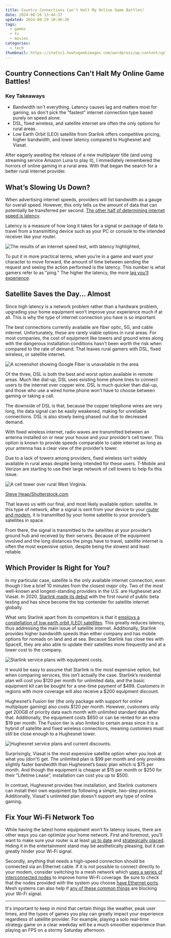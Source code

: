 ```yaml
---
title: Country Connections Can't Halt My Online Game Battles!
date: 2024-08-26 13:44:37
updated: 2024-08-29 10:46:26
tags:
  - games
  - tv
  - movies
categories:
  - tech
thumbnail: https://static1.howtogeekimages.com/wordpress/wp-content/uploads/2024/07/a-laptop-on-a-farm-two-video-game-controllers-and-a-connection-signal-icon.jpg
---
```


## Country Connections Can't Halt My Online Game Battles!

### Key Takeaways

* Bandwidth isn't everything. Latency causes lag and matters most for gaming, so don't pick the "fastest" internet connection type based purely on speed alone.
* DSL, fixed wireless, and satellite internet are often the only options for rural areas.
* Low Earth Orbit (LEO) satellite from Starlink offers competitive pricing, higher bandwidth, and lower latency compared to Hughesnet and Viasat.

 After eagerly awaiting the release of a new multiplayer title (and using streaming service Amazon Luna to play it), I immediately remembered the horrors of online gaming in a rural area. With that began the search for a better rural internet provider.

##  What’s Slowing Us Down?

 When advertising internet speeds, providers will list bandwidth as a gauge for overall speed. However, this only tells us the amount of data that can potentially be transferred per second. [The other half of determining internet speed is latency](https://instagram-videos.techidaily.com/updated-in-2024-crafting-cinematic-magic-essential-tips-for-creating-stunning-slow-motion-media-on-instagram/).

 Latency is a measure of how long it takes for a signal or package of data to travel from a transmitting device such as your PC or console to the intended receiver like your router.

![The results of an internet speed test, with latency highlighted,](https://static1.howtogeekimages.com/wordpress/wp-content/uploads/2024/02/cloudflare_result.jpg) 

 To put it in more practical terms, when you’re in a game and want your character to move forward, the amount of time between sending the request and seeing the action performed is the latency. This number is what gamers refer to as "ping." The higher the latency, the more [lag you’ll experience](https://screen-sharing-recording.techidaily.com/in-2024-how-to-record-hulu-on-all-platforms-winmacmobile/).

##  Satellite Saves the Day... Almost

 Since high latency is a network problem rather than a hardware problem, upgrading your home equipment won’t improve your experience much if at all. This is why the type of internet connection you have is so important.

 The best connections currently available are fiber optic, 5G, and cable internet. Unfortunately, these are rarely viable options in rural areas. For most companies, the cost of equipment like towers and ground wires along with the dangerous installation conditions hasn't been worth the risk when compared to the rate of demand. That leaves rural gamers with DSL, fixed wireless, or satellite internet.

![A screenshot showing Google Fiber is unavailable in the area](https://static1.howtogeekimages.com/wordpress/wp-content/uploads/2024/07/screenshot-2024-07-10-095123.png) 

 Of the three, DSL is both the best and worst option available in remote areas. Much like dial-up, DSL uses existing home phone lines to connect users to the internet over copper wire. DSL is much quicker than dial-up, and those who use a wired home phone won’t have to choose between gaming or taking a call.

 The downside of DSL is that, because the copper telephone wires are very long, the data signal can be easily weakened, making for unreliable connections. DSL is also slowly being phased out due to decreased demand.

 With fixed wireless internet, radio waves are transmitted between an antenna installed on or near your house and your provider’s cell tower. This option is known to provide speeds comparable to cable internet as long as your antenna has a clear view of the provider’s tower.

 Due to a lack of towers among providers, fixed wireless isn’t widely available in rural areas despite being intended for these users. T-Mobile and Verizon are starting to use their large network of cell towers to help fix this issue.

![A cell tower over rural West Virginia.](https://static1.howtogeekimages.com/wordpress/wp-content/uploads/2024/07/shutterstock_1838922316.jpg) 

[Steve Heap/Shutterstock.com](https://www.shutterstock.com/image-photo/aerial-view-mobiel-phone-cell-tower-1838922316)

 That leaves us with our final, and most likely available option: satellite. In this type of network, after a signal is sent from your device to your [router and modem](https://apple-account.techidaily.com/in-2024-apple-id-locked-or-disabled-from-apple-iphone-13-pro-max-7-mehtods-you-cant-miss-by-drfone-ios/), it is transmitted by your home satellite to your provider’s satellites in space.

 From there, the signal is transmitted to the satellites at your provider’s ground hub and received by their servers. Because of the equipment involved and the long distances the pings have to travel, satellite internet is often the most expensive option, despite being the slowest and least reliable.

##  Which Provider Is Right for You?

 In my particular case, satellite is the only available internet connection, even though I live a brief 10 minutes from the closest major city. Two of the most well-known and longest-standing providers in the U.S. are Hughesnet and Viasat. In 2020, [Starlink made its debut](https://youtube-videos.techidaily.com/best-9-free-youtube-logo-makers/) with the first round of public beta testing and has since become the top contender for satellite internet globally.

 What sets Starlink apart from its competitors is that it [employs a constellation of low earth orbit (LEO) satellites](https://desktop-recording.techidaily.com/new-2024-approved-first-steps-in-virtual-conferencing-with-zoom/). This greatly reduces latency, thus addressing the main issue of satellite internet. Additionally, Starlink provides higher bandwidth speeds than either company and has mobile options for nomads on land and at sea. Because Starlink has close ties with SpaceX, they are also able to update their satellites more frequently and at a lower cost to the company.

![Starlink service plans with equipment costs.](https://static1.howtogeekimages.com/wordpress/wp-content/uploads/2024/07/screenshot-2024-07-10-102132.png) 

 It would be easy to assume that Starlink is the most expensive option, but when comparing services, this isn’t actually the case. Starlink’s residential plan will cost you $120 per month for unlimited data, and the basic equipment kit can be bought for a one-time payment of $499\. Customers in regions with more coverage will also receive a $200 equipment discount.

 Hughesnet’s Fusion tier (the only package with support for online multiplayer gaming) also costs $120 per month. However, customers only get 200GB of priority data each month with unlimited standard data after that. Additionally, the equipment costs $650 or can be rented for an extra $19 per month. The Fusion tier is also limited to certain areas since it is a hybrid of satellite and fixed wireless connections, meaning customers must still be close enough to a Hughesnet tower.

![Hughesnet service plans and current discounts.](https://static1.howtogeekimages.com/wordpress/wp-content/uploads/2024/07/screenshot-2024-07-10-143422.png) 

 Surprisingly, Viasat is the most expensive satellite option when you look at what you (don't) get. The unlimited plan is $99 per month and only provides slightly faster bandwidth than Hughesnet’s basic plan which is $75 per month. And though the equipment is cheaper at $15 per month or $250 for their “Lifetime Lease”, installation can cost you up to $500.

 In contrast, Hughesnet provides free installation, and Starlink customers can install their own equipment by following a simple, two-step process. Additionally, Viasat's unlimited plan doesn't support any type of online gaming.

##  Fix Your Wi-Fi Network Too

 While having the latest home equipment won’t fix latency issues, there are other ways you can optimize your home network. First and foremost, you’ll want to make sure your router is at least [up to date](https://facebook-video-recording.techidaily.com/new-2023-play-facebook-videos-on-tv-for-2024/) and [strategically placed](https://android-pokemon-go.techidaily.com/in-2024-ways-to-trade-pokemon-go-from-far-away-on-nokia-130-music-drfone-by-drfone-virtual-android/). Hiding it in the entertainment stand may be aesthetically pleasing, but it can greatly hinder your Wi-Fi signal.

 Secondly, anything that needs a high-speed connection should be connected via an Ethernet cable. If it is not possible to connect directly to your modem, consider switching to a mesh network which [uses a series of interconnected nodes](https://extra-lessons.techidaily.com/manipulating-media-with-mastery-tools/) to improve home Wi-Fi coverage. Be sure to check that the nodes provided with the system you choose [have Ethernet ports](https://fox-links.techidaily.com/in-2024-unleashing-new-worlds-best-psvr-games-on-their-way-out/). Mesh systems can also help if [any of these common things](https://some-guidance.techidaily.com/in-2024-unleash-creativity-exquisite-text-effects-for-adobes-affects/) are blocking your Wi-Fi signal.

---

 It's important to keep in mind that certain things like weather, peak user times, and the types of games you play can greatly impact your experience regardless of satellite provider. For example, playing a solo real-time strategy game on a clear weekday will be a much smoother experience than playing an FPS on a stormy Saturday afternoon.

<ins class="adsbygoogle"
     style="display:block"
     data-ad-format="autorelaxed"
     data-ad-client="ca-pub-7571918770474297"
     data-ad-slot="1223367746"></ins>



<ins class="adsbygoogle"
     style="display:block"
     data-ad-client="ca-pub-7571918770474297"
     data-ad-slot="8358498916"
     data-ad-format="auto"
     data-full-width-responsive="true"></ins>
